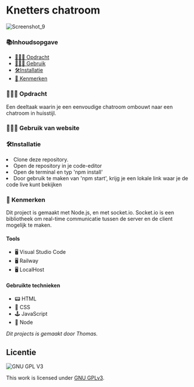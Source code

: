 # Knetters chatroom
![Screenshot_9](https://github.com/Knetters/KnettersChat/assets/60781257/1ff41208-f843-421e-82dc-08e8e825506f)

<h3>📚Inhoudsopgave</h3>
<ul>
<li><a href="#Opdracht"> 👨🏼‍💼 Opdracht</a></li> 
<li><a href="#Gebruik"> 👩🏽‍💻 Gebruik </a></li>  
 <li><a href="#Installatie"> 🛠Installatie </a></li>
<li><a href="#Kenmerken"> 📱 Kenmerken </a></li> 
</ul>

<h3 id="#Opdracht"> 👨🏼‍💼 Opdracht</h3>
Een deeltaak waarin je een eenvoudige chatroom ombouwt naar een chatroom in huisstijl.

        
<h3 id="#Gebruik"> 👩🏽‍💻 Gebruik van website</h3>

<h3 id="Installatie"> 🛠Installatie</h3>
<li>Clone deze repository.</li>
<li>Open de repository in je code-editor</li>
<li>Open de terminal en typ 'npm install'</li>
<li>Door gebruik te maken van 'npm start', krijg je een lokale link waar je de code live kunt bekijken</li>
        
<h3 id="#Kenmerken"> 📱 Kenmerken</h3>
Dit project is gemaakt met Node.js, en met socket.io. Socket.io is een bibliotheek om real-time communicatie tussen de server en de client mogelijk te maken.

<h4>Tools</h4>
<ul>
        <li> 🖥️ Visual Studio Code</li>
        <li> 🖥️ Railway </li>
        <li> 🖥️ LocalHost </li>
</ul>

<h4>Gebruikte technieken</h4>
<ul>
<li>📟 HTML</li>
        <li>🎨 CSS</li>
        <li>🕹️ JavaScript</li>
        <li>🥜 Node </li>
  </ul>      

_Dit projects is gemaakt door Thomas._

## Licentie

![GNU GPL V3](https://www.gnu.org/graphics/gplv3-127x51.png)

This work is licensed under [GNU GPLv3](./LICENSE).
